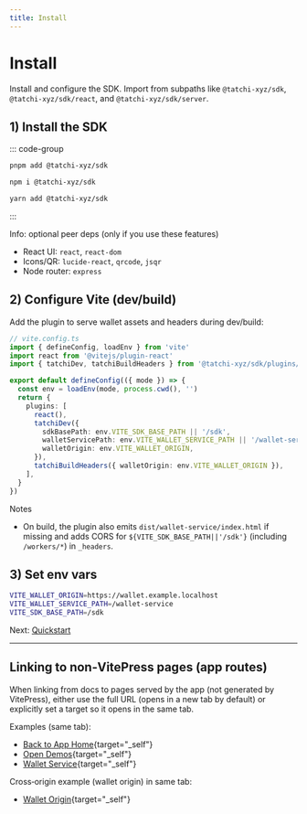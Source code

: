 ```yaml
---
title: Install
---
```


# Install

Install and configure the SDK. Import from subpaths like `@tatchi-xyz/sdk`, `@tatchi-xyz/sdk/react`, and `@tatchi-xyz/sdk/server`.

## 1) Install the SDK

::: code-group
```bash [pnpm]
pnpm add @tatchi-xyz/sdk
```

```bash [npm]
npm i @tatchi-xyz/sdk
```

```bash [yarn]
yarn add @tatchi-xyz/sdk
```
:::

Info: optional peer deps (only if you use these features)

- React UI: `react`, `react-dom`
- Icons/QR: `lucide-react`, `qrcode`, `jsqr`
- Node router: `express`

## 2) Configure Vite (dev/build)

Add the plugin to serve wallet assets and headers during dev/build:

```ts
// vite.config.ts
import { defineConfig, loadEnv } from 'vite'
import react from '@vitejs/plugin-react'
import { tatchiDev, tatchiBuildHeaders } from '@tatchi-xyz/sdk/plugins/vite'

export default defineConfig(({ mode }) => {
  const env = loadEnv(mode, process.cwd(), '')
  return {
    plugins: [
      react(),
      tatchiDev({
        sdkBasePath: env.VITE_SDK_BASE_PATH || '/sdk',
        walletServicePath: env.VITE_WALLET_SERVICE_PATH || '/wallet-service',
        walletOrigin: env.VITE_WALLET_ORIGIN,
      }),
      tatchiBuildHeaders({ walletOrigin: env.VITE_WALLET_ORIGIN }),
    ],
  }
})
```

Notes
- On build, the plugin also emits `dist/wallet-service/index.html` if missing and adds CORS for `${VITE_SDK_BASE_PATH||'/sdk'}` (including `/workers/*`) in `_headers`.

## 3) Set env vars

```bash
VITE_WALLET_ORIGIN=https://wallet.example.localhost
VITE_WALLET_SERVICE_PATH=/wallet-service
VITE_SDK_BASE_PATH=/sdk
```

Next: [Quickstart](./quickstart)

---

## Linking to non‑VitePress pages (app routes)

When linking from docs to pages served by the app (not generated by VitePress), either use the full URL (opens in a new tab by default) or explicitly set a target so it opens in the same tab.

Examples (same tab):

- [Back to App Home](/){target="_self"}
- [Open Demos](/multitx){target="_self"}
- [Wallet Service](/wallet-service){target="_self"}

Cross‑origin example (wallet origin) in same tab:

- [Wallet Origin](https://wallet.example.localhost/wallet-service){target="_self"}
